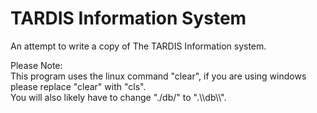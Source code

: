 # TARDIS Information System
An attempt to write a copy of The TARDIS Information system. <br/>

Please Note: <br/>
This program uses the linux command "clear", if you are using windows please replace "clear" with "cls". <br/>
You will also likely have to change "./db/" to ".\\\\db\\\\".
